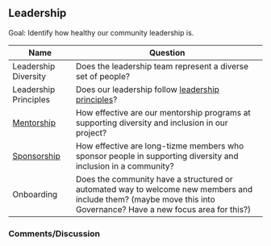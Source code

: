 ## Leadership

Goal: Identify how healthy our community leadership is.

Name | Question
--- | ---
Leadership Diversity | Does the leadership team represent a diverse set of people?
Leadership Principles | Does our leadership follow [leadership principles](https://github.com/chaoss/wg-diversity-inclusion/blob/master/focus-areas/leadership/assets/leadership-principles.md)?
[Mentorship](./mentorship.md) | How effective are our mentorship programs at supporting diversity and inclusion in our project?
[Sponsorship](./sponsorship.md) | How effective are long-tizme members who sponsor people in supporting diversity and inclusion in a community?
Onboarding | Does the community have a structured or automated way to welcome new members and include them? (maybe move this into Governance? Have a new focus area for this?)


### Comments/Discussion

